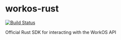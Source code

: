 # workos-rust

[![Build Status](https://workos.semaphoreci.com/badges/workos-rust/branches/main.svg?style=shields&key=89f4cdb0-cb76-4ce3-bbcd-46607f9d1287)](https://workos.semaphoreci.com/projects/workos-rust)

Official Rust SDK for interacting with the WorkOS API
